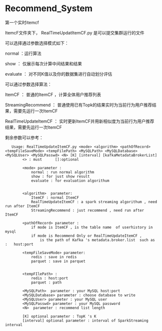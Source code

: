 # Recommend_System
第一个实时itemcf

ItemcF文件夹下，
RealTimeUpdatItemCF.py
是可以提交集群运行的文件

可以选择通过参数选择模式如下：

  normal ：运行算法
  
  show ： 仅展示每次计算中间结果和结果
  
  evaluate ： 对不同K值以及你的数据集进行自动划分评估
  
  
可以通过参数选择算法：

  ItemCF ： 普通的ItemCF ，计算全体用户推荐列表
  
  StreamingRecommend ： 普通使用已有Topk的结果实时为当前行为用户推荐结果，需要先运行一次ItemCF
  
  RealTimeUpdateItemCF  ： 实时更新ItemCF并用新相似度为当前行为用户推荐结果，需要先运行一次ItemCF
  
剩余参数可以参考：

       Usage: RealTimeUpdateItemCF.py <mode> <algorithm> <pathOfRecord> <tempFileSaveMode> <tempFilePath> <MySQLPath> <MySQLDatabase>           <MySQLUser> <MySQLPasswd> <N> [K] [interval] [kafkaMetadataBrokerList]
            <> : must      []:optional

            <mode> parameter :
                normal : run normal algorithm
                show : for just show result
                evaluate : for evaluation algorithum


            <algorithm>  parameter:
                ItemCF : normal ItemCF
                RealTimeUpdateItemCF : a spark streaming algorithum , need run after ItemCF
                StreamingRecommend : just recommend , need run after ItemCF

            <pathOfRecord> parameter :
                if mode is ItemCF , is the table name  of userhistory in mysql
                if mode is Recommend Only or RealTimeUpdateItemCF ,
                    is the path of Kafka 's metadata.broker.list  such as  :   host:port

            <tempFileSaveMode> parameter:
                redis : save in redis
                parquet : save in parquet


            <tempFIlePath> :
                redis : host:port
                parquet : path

            <MySQLPath>  parameter : your MySQL host:port
            <MySQLDatabase> parameter : choose database to write
            <MySQLUser> parameter : your MySQL user
            <MySQLPasswd> parameter : your MySQL password
            <N>  parameter : recommend list length

            [K] optional parameter : TopK 's K
            [interval] optional parameter : interval of SparkStreaming interval




